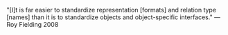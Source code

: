 "[I]t is far easier to standardize representation [formats] and relation type [names] than it is to standardize objects and object-specific interfaces."
— Roy Fielding 2008 
